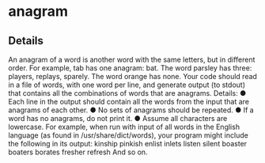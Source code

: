 anagram
=======

Details
---
An anagram of a word is another word with the same letters, but in different order.
For example, tab has one anagram: bat. The word parsley has three: players, replays, sparely.
The word orange has none.
Your code should read in a file of words, with one word per line, and generate output (to stdout) that contains all the combinations of words that are anagrams. Details:
  ● Each line in the output should contain all the words from the input that are anagrams of each other.
  ● No sets of anagrams should be repeated.
  ● If a word has no anagrams, do not print it.
  ● Assume all characters are lowercase.
For example, when run with input of all words in the English language (as found in /usr/share/dict/words), your program might include the following in its output:
kinship pinkish
enlist inlets listen silent boaster boaters borates fresher refresh
And so on.
